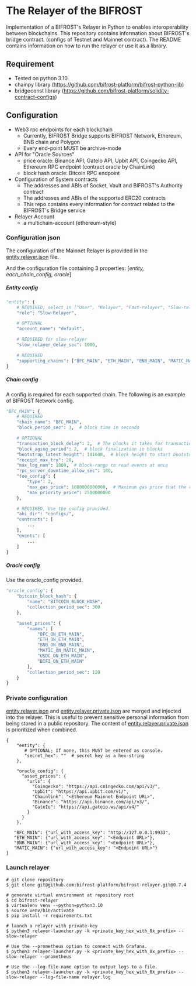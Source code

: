 # The Relayer of the BIFROST

Implementation of a BIFROST's Relayer in Python to enables interoperability between blockchains. This repository
contains information about BIFROST's bridge contract. (configs of Testnet and Mainnet contract). The README contains
information on how to run the relayer or use it as a library.

## Requirement

- Tested on python 3.10.
- chainpy library (https://github.com/bifrost-platform/bifrost-python-lib)
- bridgeconst library (https://github.com/bifrost-platform/solidity-contract-configs)

## Configuration

- Web3 rpc endpoints for each blockchain
    - Currently, BIFROST Bridge supports BIFROST Network, Ethereum, BNB chain and Polygon
    - Every end-point MUST be archive-mode
- API for "Oracle Sources"
    - price oracle: Binance API, GateIo API, Upbit API, Coingecko API, Ethereum RPC endpoint (contract oracle by
      ChainLink)
    - block hash oracle: Bitcoin RPC endpoint
- Configuration of System contracts
    - The addresses and ABIs of Socket, Vault and BIFROST's Authority contract
    - The addresses and ABIs of the supported ERC20 contracts
    - This repo contains every information for contract related to the BIFROST's Bridge service
- Relayer Account
    - a multichain-account (ethereum-style)

### Configuration json

The configuration of the Mainnet Relayer is provided in the [entity.relayer.json](configs/entity.relayer.json) file.

And the configuration file containing 3 properties: [_entity, each_chain_config, oracle_]

##### Entity config

```python
"entity": {
    # REQUIRED; select in ["User", "Relayer", "Fast-relayer", "Slow-relayer"]
    "role": "Slow-Relayer",

    # OPTIONAL
    "account_name": "default",

    # REQUIRED for slow-relayer
    "slow_relayer_delay_sec": 1000,

    # REQUIRED
    "supporting_chains": ["BFC_MAIN", "ETH_MAIN", "BNB_MAIN", "MATIC_MAIN"]
}
```

##### Chain config

A config is required for each supported chain. The following is an example of BIFROST Network config.

```python
"BFC_MAIN": {
    # REQUIRED
    "chain_name": "BFC_MAIN",
    "block_period_sec": 3,  # block time in seconds

    # OPTIONAL
    "transaction_block_delay": 2,  # The blocks it takes for transaction to be included in the blockchain
    "block_aging_period": 2,  # block finalization in blocks
    "bootstrap_latest_height": 141648,  # block height to start bootstrap
    "receipt_max_try": 20,
    "max_log_num": 1000,  # block-range to read events at once
    "rpc_server_downtime_allow_sec": 180,
    "fee_config": {
        "type": 2,
        "max_gas_price": 1000000000000,  # Maximum gas price that the relayer can pay 
        "max_priority_price": 2500000000
    },

    # REQUIRED, Use the config provided.
    "abi_dir": "configs/",
    "contracts": [
        ...
    ],
    "events": [
        ...
    ]
}
```

##### Oracle config

Use the oracle_config provided.

```python
"oracle_config": {
    "bitcoin_block_hash": {
        "name": "BITCOIN_BLOCK_HASH",
        "collection_period_sec": 300
    },

    "asset_prices": {
        "names": [
            "BFC_ON_ETH_MAIN",
            "ETH_ON_ETH_MAIN",
            "BNB_ON_BNB_MAIN",
            "MATIC_ON_MATIC_MAIN",
            "USDC_ON_ETH_MAIN",
            "BIFI_ON_ETH_MAIN"
        ],
        "collection_period_sec": 120
    }
}
```

### Private configuration

[entity.relayer.json](configs/entity.relayer.json)
and [entity.relayer.private.json](configs/entity.relayer.private.json)
are merged and injected into the relayer. This is useful to prevent sensitive personal information from being stored in
a public repository. The content of [entity.relayer.private.json](configs/entity.relayer.private.json) is prioritized
when combined.

```jsons
{
    "entity": {
       # OPTIONAL; If none, this MUST be entered as console.
       "secret_hex": ""  # secret key as a hex-string
    },

    "oracle_config": {
      "asset_prices": {
        "urls": {
          "Coingecko": "https://api.coingecko.com/api/v3/",
          "Upbit": "https://api.upbit.com/v1/",
          "Chainlink": "<Ethereum Mainnet Endpoint URL>",
          "Binance": "https://api.binance.com/api/v3/",
          "GateIo": "https://api.gateio.ws/api/v4/"
        }
      }
    },

   "BFC_MAIN": {"url_with_access_key": "http://127.0.0.1:9933",
   "ETH_MAIN": {"url_with_access_key": "<Endpoint URL>"},
   "BNB_MAIN": {"url_with_access_key": "<Endpoint URL>"},
   "MATIC_MAIN": {"url_with_access_key": "<Endpoint URL>"}
}
```

### Launch relayer
```shell
# git clone repository
$ git clone git@github.com:bifrost-platform/bifrost-relayer.git@0.7.4

# generate virtual environment at repository root 
$ cd bifrost-relayer
$ virtualenv venv --python=python3.10
$ source venv/bin/activate
$ pip install -r requirements.txt

# launch a relayer with private-key
$ python3 relayer-launcher.py -k <private_key_hex_with_0x_prefix> --slow-relayer

# Use the --prometheus option to connect with Grafana.
$ python3 relayer-launcher.py -k <private_key_hex_with_0x_prefix> --slow-relayer --prometheus

# Use the --log-file-name option to output logs to a file.
$ python3 relayer-launcher.py -k <private_key_hex_with_0x_prefix> --slow-relayer --log-file-name relayer.log

```
